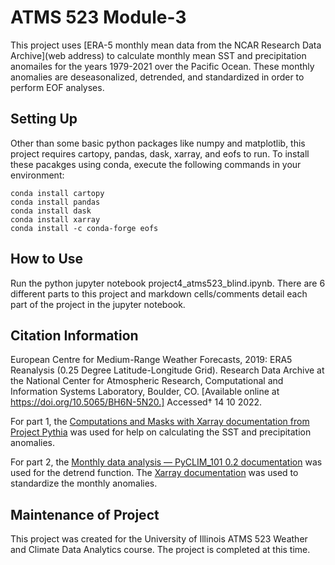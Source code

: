 # ATMS 523 Module-3

This project uses [ERA-5 monthly mean data from the NCAR Research Data Archive](web address) to calculate monthly mean SST and precipitation anomailes for the years 1979-2021 over the Pacific Ocean. These monthly anomalies are deseasonalized, detrended, and standardized in order to perform EOF analyses. 

## Setting Up
Other than some basic python packages like numpy and matplotlib, this project requires cartopy, pandas, dask, xarray, and eofs to run. To install these pacakges using conda, execute the following commands in your environment:
    
    conda install cartopy
    conda install pandas
    conda install dask
    conda install xarray
    conda install -c conda-forge eofs

## How to Use
Run the python jupyter notebook project4_atms523_blind.ipynb. There are 6 different parts to this project and markdown cells/comments detail each part of the project in the jupyter notebook.

## Citation Information
European Centre for Medium-Range Weather Forecasts, 2019: ERA5 Reanalysis (0.25 Degree Latitude-Longitude Grid). Research Data Archive at the National Center for Atmospheric Research, Computational and Information Systems Laboratory, Boulder, CO. [Available online at https://doi.org/10.5065/BH6N-5N20.] Accessed† 14 10 2022.

For part 1, the [Computations and Masks with Xarray documentation from Project Pythia](https://foundations.projectpythia.org/core/xarray/computation-masking.html) was used for help on calculating the SST and precipitation anomalies.

For part 2, the [Monthly data analysis — PyCLIM_101 0.2 documentation](https://climate.usu.edu/people/yoshi/pyclm101/monthly.html) was used for the detrend function. The [Xarray documentation](https://docs.xarray.dev/en/stable/examples/weather-data.html) was used to standardize the monthly anomalies.

## Maintenance of Project
This project was created for the University of Illinois ATMS 523 Weather and Climate Data Analytics course. The project is completed at this time.
